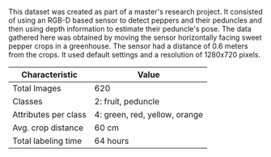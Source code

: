 This dataset was created as part of a master's research project. It consisted of using an RGB-D based sensor to detect peppers and their peduncles and then using depth information to estimate their peduncle's pose. The data gathered here was obtained by moving the sensor horizontally facing sweet pepper crops in a greenhouse. The sensor had a distance of 0.6 meters from the crops. It used default settings and a resolution of 1280x720 pixels.

| Characteristic       | Value                         |
| -------------------- | ----------------------------- |
| Total Images         | 620                           |
| Classes              | 2: fruit, peduncle            |
| Attributes per class | 4: green, red, yellow, orange |
| Avg. crop distance   | 60 cm                         |
| Total labeling time  | 64 hours                      |
